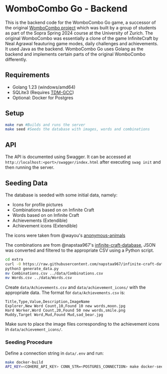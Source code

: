# WomboCombo Go  - Backend
This is the backend code for the WomboCombo Go game, a successor of the original [WomboCombo project](https://github.com/sopra-fs24-group-41) which was built by a group of students as part of the Sopra Spring 2024 course at the University of Zurich. The original WomboCombo was essentially a clone of the game InfiniteCraft by Neal Agrawal feauturing game modes, daily challenges and achievements. It used Java as the backend. WomboCombo Go uses Golang as the backend and implements certain parts of the original WomboCombo differently.

## Requirements
- Golang 1.23 (windows/amd64)
- SQLite3 (Requires [TDM-GCC](https://jmeubank.github.io/tdm-gcc/))
- Optional: Docker for Postgres

## Setup
```sh
make run #Builds and runs the server
make seed #Seeds the database with images, words and combinations
```

## API
The API is documented using Swagger. It can be accessed at `http://localhost:<port>/swagger/index.html` after executing `swag init` and then running the server.

## Seeding Data
The database is seeded with some initial data, namely:
* Icons for profile pictures
* Combinations based on on Infinite Craft
* Words based on on Infinite Craft
* Achievements (Extendible)
* Achievement icons (Extendible)

The icons were taken from @wayou's [anonymous-animals](https://github.com/wayou/anonymous-animals)

The combinations are from @napstaa967's [infinite-craft-database](https://github.com/napstaa967/infinite-craft-database/blob/main/items.json), JSON was converted and filtered to the appropriate CSV using a Python script. 
```sh
cd extra
curl -O https://raw.githubusercontent.com/napstaa967/infinite-craft-database/main/items.json
python3 generate_data.py
mv Combinations.csv ../data/Combinations.csv
mv Words.csv ../data/Words.csv
```
Create `data/Achievements.csv` and `data/achievement_icons/` with the appropriate data.
The format for `data/Achievements.csv` is:
```csv
Title,Type,Value,Description,ImageName
Explorer,New Word Count,10,Found 10 new words,moon.jpg
Hard Worker,Word Count,20,Found 50 new words,smile.png
Muddy,Target Word,Mud,Found Mud,sad_bear.jpg
```
Make sure to place the image files corresponding to the achievement icons in `data/achievement_icons/`.


### Seeding Procedure
Define a connection string in `data/.env` and run:
```sh
make docker-build
API_KEY=<COHERE_API_KEY> CONN_STR=<POSTGRES_CONNECTION> make docker-seed-ext
```
